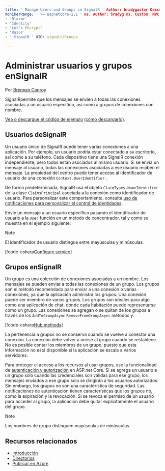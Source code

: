```yaml
---
title: ' Manage Users and Groups in SignalR ' Author: bradygaster Description: ' Overview of ASP.net Core SignalR User and Group Management '.
monikerRange: ' >= aspnetcore-2,1 ' ms. Author: bradyg ms. Custom: MVC ms. Date: 05/17/2020 no-LOC:
- 'Blazor'
- 'Identity'
- 'Let's Encrypt'
- 'Razor'
- ' SignalR ' UID: signalr/Groups

---
```


# <a name="manage-users-and-groups-in-signalr"></a>Administrar usuarios y grupos enSignalR

Por [Brennan Conroy](https://github.com/BrennanConroy)

SignalRpermite que los mensajes se envíen a todas las conexiones asociadas a un usuario específico, así como a grupos de conexiones con nombre.

[Vea o descargue el código de ejemplo](https://github.com/dotnet/AspNetCore.Docs/tree/master/aspnetcore/signalr/groups/sample/) [(cómo descargarlo)](xref:index#how-to-download-a-sample).

## <a name="users-in-signalr"></a>Usuarios deSignalR

Un usuario único de SignalR puede tener varias conexiones a una aplicación. Por ejemplo, un usuario podría estar conectado a su escritorio, así como a su teléfono. Cada dispositivo tiene una SignalR conexión independiente, pero todos están asociados al mismo usuario. Si se envía un mensaje al usuario, todas las conexiones asociadas a ese usuario reciben el mensaje. La propiedad del centro puede tener acceso al identificador de usuario de una conexión `Context.UserIdentifier` .

De forma predeterminada, SignalR usa el objeto `ClaimTypes.NameIdentifier` de la clase `ClaimsPrincipal` asociada a la conexión como identificador de usuario. Para personalizar este comportamiento, consulte [uso de notificaciones para personalizar el control de identidades](xref:signalr/authn-and-authz#use-claims-to-customize-identity-handling).

Envíe un mensaje a un usuario específico pasando el identificador de usuario a la `User` función en un método de concentrador, tal y como se muestra en el ejemplo siguiente:

> [!NOTE]
> El identificador de usuario distingue entre mayúsculas y minúsculas.

[!code-csharp[Configure service](groups/sample/Hubs/ChatHub.cs?range=29-32)]

## <a name="groups-in-signalr"></a>Grupos enSignalR

Un grupo es una colección de conexiones asociadas a un nombre. Los mensajes se pueden enviar a todas las conexiones de un grupo. Los grupos son el método recomendado para enviar a una conexión o varias conexiones, ya que la aplicación administra los grupos. Una conexión puede ser miembro de varios grupos. Los grupos son ideales para algo como una aplicación de chat, donde cada habitación puede representarse como un grupo. Las conexiones se agregan o se quitan de los grupos a través de los `AddToGroupAsync` `RemoveFromGroupAsync` métodos y.

[!code-csharp[Hub methods](groups/sample/Hubs/ChatHub.cs?range=15-27)]

La pertenencia a grupos no se conserva cuando se vuelve a conectar una conexión. La conexión debe volver a unirse al grupo cuando se restablece. No es posible contar los miembros de un grupo, puesto que esta información no está disponible si la aplicación se escala a varios servidores.

Para proteger el acceso a los recursos al usar grupos, use la funcionalidad de [autenticación y autorización](xref:signalr/authn-and-authz) en ASP.net Core. Si se agrega un usuario a un grupo solo cuando las credenciales son válidas para ese grupo, los mensajes enviados a ese grupo solo se dirigirán a los usuarios autorizados. Sin embargo, los grupos no son una característica de seguridad. Las notificaciones de autenticación tienen características que los grupos no, como la expiración y la revocación. Si se revoca el permiso de un usuario para acceder al grupo, la aplicación debe quitar explícitamente el usuario del grupo.

> [!NOTE]
> Los nombres de grupo distinguen mayúsculas de minúsculas.

## <a name="related-resources"></a>Recursos relacionados

* [Introducción](xref:tutorials/signalr)
* [Directorios](xref:signalr/hubs)
* [Publicar en Azure](xref:signalr/publish-to-azure-web-app)
